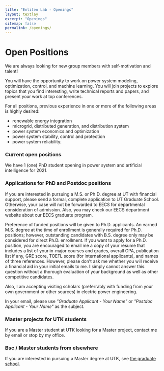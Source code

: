```yaml
---
title: "Enliten Lab - Openings"
layout: textlay
excerpt: "Openings"
sitemap: false
permalink: /openings/
---
```


# Open Positions

We are always looking for new group members with self-motivation and talent!

You will have the opportunity to work on power system modeling, optimization, control, and machine learning. You will join projects to explore topics that you find interesting, write technical reports and papers, and present your work at top conferences.

For all positions, previous experience in one or more of the following areas is highly desired:  
- renewable energy integration
- microgrid, distributed generation, and distribution system
- power system economics and optimization
- power system stability, control and protection
- power system reliability.

### Current open positions

We have 1 (one) PhD student opening in power system and artificial intelligence for 2021.

### Applications for PhD and Postdoc positions
If you are interested in pursuing a M.S. or Ph.D. degree at UT with financial support, please send a formal, complete application to UT Graduate School. Otherwise, your case will not be forwarded to EECS for departmental consideration of admission. Also, you may check our EECS department website about our EECS graduate program.

Preference of funded positions will be given to Ph.D. applicants. An earned M.S. degree at the time of enrollment is generally required for Ph.D. positions; however, outstanding candidates with B.S. degree only may be considered for direct Ph.D. enrollment. If you want to apply for a Ph.D. position, you are encouraged to email me a copy of your resume that includes a list of your in-major courses and grades, overall GPA, publication list if any, GRE score, TOEFL score (for international applicants), and names of three references. However, please don't ask me whether you will receive a financial aid in your initial emails to me. I simply cannot answer this question without a thorough evaluation of your background as well as other competitive candidates.

Also, I am accepting visiting scholars (preferrably with funding from your own government or other sources) in electric power engineering.

In your email, please use _"Graduate Applicant - Your Name"_ or _"Postdoc Applicant - Your Name"_ as the subject.

### Master projects for UTK students
If you are a Master student at UTK looking for a Master project, contact me by email or stop by my office.

### Bsc / Master students from elsewhere
If you are interested in pursuing a Master degree at UTK, see [the graduate school](https://gradschool.utk.edu/admissions/applying-to-graduate-school/).
